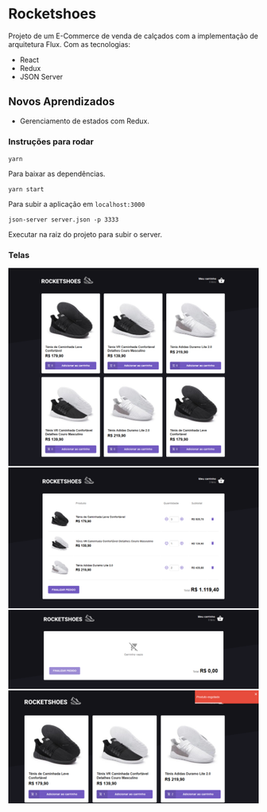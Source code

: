 # Rocketshoes

Projeto de um E-Commerce de venda de calçados com a implementação de arquitetura Flux. Com as tecnologias:

- React
- Redux
- JSON Server 

## Novos Aprendizados
- Gerenciamento de estados com Redux.

### Instruções para rodar
```
yarn 
```
Para baixar as dependências.

```
yarn start
```
Para subir a aplicação em ```localhost:3000```

```
json-server server.json -p 3333
```
Executar na raiz do projeto para subir o server.

### Telas

<p align="center">
    <img src="./screens/img1.png">
    <img src="./screens/img2.png">
    <img src="./screens/img3.png">
    <img src="./screens/img4.png">
</p>